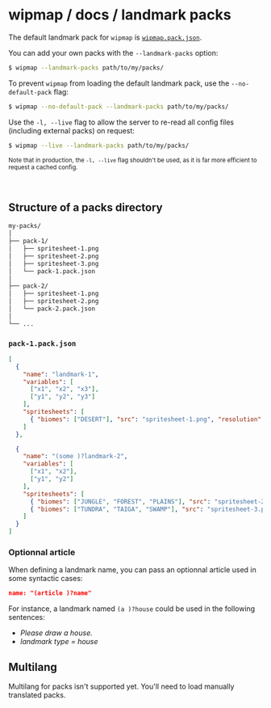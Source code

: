 # wipmap / docs / landmark packs

The default landmark pack for `wipmap` is [`wipmap.pack.json`](../wipmap.pack.json).  

You can add your own packs with the `--landmark-packs` option:

```sh
$ wipmap --landmark-packs path/to/my/packs/
```

To prevent `wipmap` from loading the default landmark pack, use the `--no-default-pack` flag:

```sh
$ wipmap --no-default-pack --landmark-packs path/to/my/packs/
```

Use the `-l, --live` flag to allow the server to re-read all config files (including external packs) on request:

```sh
$ wipmap --live --landmark-packs path/to/my/packs/
```
<sup>Note that in production, the `-l, --live` flag shouldn't be used, as it is far more efficient to request a cached config.</sup>

<br>

## Structure of a packs directory
```sh
my-packs/
│
├── pack-1/
│   ├── spritesheet-1.png
│   ├── spritesheet-2.png
│   ├── spritesheet-3.png
│   └── pack-1.pack.json
│
├── pack-2/
│   ├── spritesheet-1.png
│   ├── spritesheet-2.png
│   └── pack-2.pack.json
│
└── ...
```

### `pack-1.pack.json`

```json
[
  {
    "name": "landmark-1",
    "variables": [
      ["x1", "x2", "x3"],
      ["y1", "y2", "y3"]
    ],
    "spritesheets": [
      { "biomes": ["DESERT"], "src": "spritesheet-1.png", "resolution": 100 }
    ]
  },

  {
    "name": "(some )?landmark-2",
    "variables": [
      ["x1", "x2"],
      ["y1", "y2"]
    ],
    "spritesheets": [
      { "biomes": ["JUNGLE", "FOREST", "PLAINS"], "src": "spritesheet-2.png", "resolution": 120 },
      { "biomes": ["TUNDRA", "TAIGA", "SWAMP"], "src": "spritesheet-3.png", "resolution": 120 }
    ]
  }
]
```

### Optionnal article
When defining a landmark name, you can pass an optionnal article used in some syntactic cases: 
```json
name: "(article )?name"
```

For instance, a landmark named `(a )?house` could be used in the following sentences:
- _Please draw a house._
- _landmark type = house_

## Multilang

Multilang for packs isn't supported yet. You'll need to load manually translated packs.
